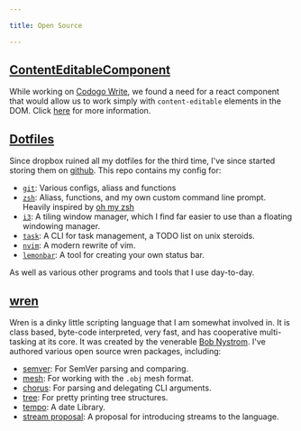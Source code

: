 ```yaml
---

title: Open Source

---
```


## [ContentEditableComponent][ce]
While working on [Codogo Write][codogoWrite], we found a need for a react component that would allow us to work simply with `content-editable` elements in the DOM. Click [here](/open-source/content-editable-component/) for more information.

## [Dotfiles][dotfiles]
Since dropbox ruined all my dotfiles for the third time, I've since started storing them on [github][dotfiles]. This repo contains my config for:

+ [`git`][git]: Various configs, aliass and functions
+ [`zsh`][zsh]: Aliass, functions, and my own custom command line prompt. Heavily inspired by [oh my zsh][omz]
+ [`i3`][i3]: A tiling window manager, which I find far easier to use than a floating windowing manager.
+ [`task`][task]: A CLI for task management, a TODO list on unix steroids.
+ [`nvim`][nvim]: A modern rewrite of vim.
+ [`lemonbar`][lemonbar]: A tool for creating your own status bar.

As well as various other programs and tools that I use day-to-day.

## [wren][wren]
Wren is a dinky little scripting language that I am somewhat involved in. It is class based, byte-code interpreted, very fast, and has cooperative multi-tasking at its core. It was created by the venerable [Bob Nystrom][bob]. I've authored various open source wren packages, including:

+ [semver][wrenSemver]: For SemVer parsing and comparing.
+ [mesh][wrenMesh]: For working with the `.obj` mesh format.
+ [chorus][wrenChorus]: For parsing and delegating CLI arguments.
+ [tree][wrenTree]: For pretty printing tree structures.
+ [tempo][wrenTempo]: A date Library.
+ [stream proposal][wrenStreamProposal]: A proposal for introducing streams to the language.

[ce]: https://www.npmjs.com/package/content-editable-component
[codogoWrite]: https://write.codogo.io

[dotfiles]: https://github.com/CodogoFreddie/dotfiles
[git]: https://git-scm.com/A
[zsh]: http://www.zsh.org/
[omz]: http://ohmyz.sh/
[i3]: https://i3wm.org/
[task]: https://taskwarrior.org
[nvim]: https://neovim.io/
[lemonbar]: https://github.com/LemonBoy/bar

[wren]: http://wren.io
[bob]: http://journal.stuffwithstuff.com/
[wrenMesh]: https://github.com/CodogoFreddie/wren-mesh
[wrenVector]: https://github.com/CodogoFreddie/wren-vector
[wrenStreamProposal]: https://github.com/CodogoFreddie/wren-stream-proposal
[wrenChorus]: https://github.com/CodogoFreddie/wren-chorus
[wrenTree]: https://github.com/CodogoFreddie/wren-tree
[wrenDeleggate]: https://github.com/CodogoFreddie/wren-deleggate
[wrenTempo]: https://github.com/CodogoFreddie/wren-tempo
[wrenSemver]: https://github.com/CodogoFreddie/wren-semver
